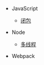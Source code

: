 - JavaScript
  - [闭包](docs/test.md)

- Node
  - [多线程](docs/node/多线程.md)

- Webpack
  <!-- - [布局](layout.md) -->
